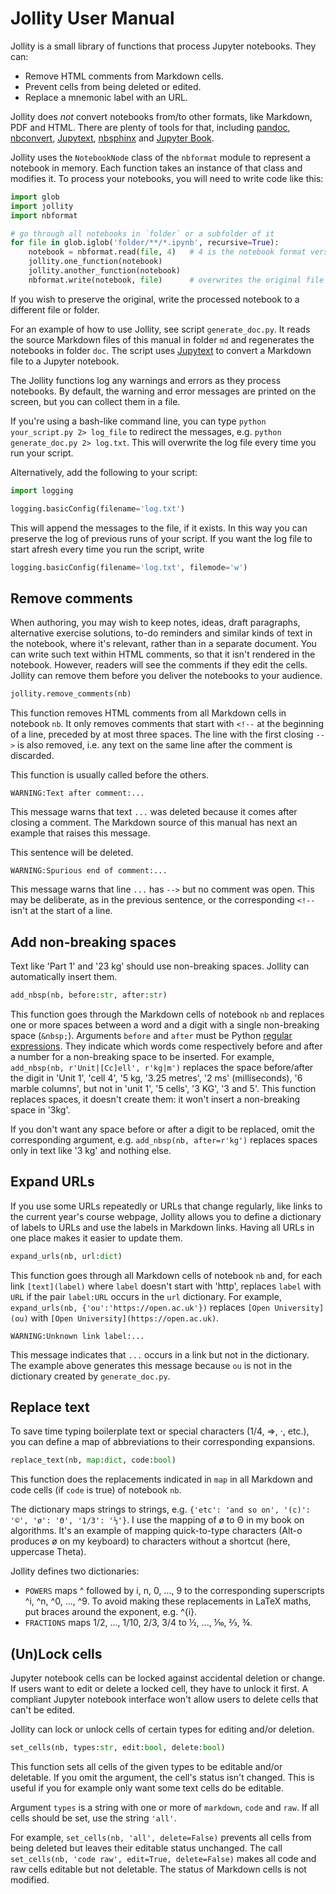 # Jollity User Manual

Jollity is a small library of functions that process Jupyter notebooks.
They can:

- Remove HTML comments from Markdown cells.
- Prevent cells from being deleted or edited.
- Replace a mnemonic label with an URL.

Jollity does _not_ convert notebooks from/to other formats,
like Markdown, PDF and HTML.
There are plenty of tools for that, including [pandoc](pandoc),
[nbconvert](nbconvert), [Jupytext](jupytext),
[nbsphinx](nbsphinx) and [Jupyter Book](jubook).

Jollity uses the `NotebookNode` class of the `nbformat` module to
represent a notebook in memory.
Each function takes an instance of that class and modifies it.
To process your notebooks, you will need to write code like this:
```py
import glob
import jollity
import nbformat

# go through all notebooks in `folder` or a subfolder of it
for file in glob.iglob('folder/**/*.ipynb', recursive=True):
    notebook = nbformat.read(file, 4)   # 4 is the notebook format version
    jollity.one_function(notebook)
    jollity.another_function(notebook)
    nbformat.write(notebook, file)      # overwrites the original file
```
If you wish to preserve the original,
write the processed notebook to a different file or folder.

<!-- To do: Explain how to process different notebooks differently -->

For an example of how to use Jollity, see script `generate_doc.py`.
It reads the source Markdown files of this manual in folder `md`
and regenerates the notebooks in folder `doc`.
The script uses [Jupytext](https://jupytext.readthedocs.io) to convert
a Markdown file to a Jupyter notebook.

The Jollity functions log any warnings and errors as they process notebooks.
By default, the warning and error messages are printed on the screen,
but you can collect them in a file.

If you're using a bash-like command line, you can type
`python your_script.py 2> log_file` to redirect the messages,
e.g. `python generate_doc.py 2> log.txt`.
This will overwrite the log file every time you run your script.

Alternatively, add the following to your script:
```py
import logging

logging.basicConfig(filename='log.txt')
```
This will append the messages to the file, if it exists.
In this way you can preserve the log of previous runs of your script.
If you want the log file to start afresh every time you run the script, write
```py
logging.basicConfig(filename='log.txt', filemode='w')
```

## Remove comments
When authoring, you may wish to keep notes, ideas, draft paragraphs,
alternative exercise solutions, to-do reminders and similar kinds of text
in the notebook, where it's relevant, rather than in a separate document.
You can write such text within HTML comments,
so that it isn't rendered in the notebook.
However, readers will see the comments if they edit the cells.
Jollity can remove them before you deliver the notebooks to your audience.
```py
jollity.remove_comments(nb)
```
This function removes HTML comments from all Markdown cells in notebook `nb`.
It only removes comments that start with `<!--`
at the beginning of a line, preceded by at most three spaces.
The line with the first closing `-->` is also removed, i.e.
any text on the same line after the comment is discarded.

This function is usually called before the others.
```
WARNING:Text after comment:...
```
This message warns that text `...` was deleted because it comes
after closing a comment. The Markdown source of this manual has
next an example that raises this message.
<!-- single-line comment -->
  <!--
  multi-line comment
  indented by two spaces
  --> This sentence will be deleted.
```
WARNING:Spurious end of comment:...
```
This message warns that line `...` has `-->` but no comment was open.
This may be deliberate, as in the previous sentence,
or the corresponding `<!--` isn't at the start of a line.

## Add non-breaking spaces
Text like 'Part 1' and '23 kg' should use non-breaking spaces.
Jollity can automatically insert them.
```py
add_nbsp(nb, before:str, after:str)
```
This function goes through the Markdown cells of notebook `nb` and
replaces one or more spaces between a word and a digit
with a single non-breaking space (`&nbsp;`).
Arguments `before` and `after` must be Python
[regular expressions](https://docs.python.org/3/library/re.html).
They indicate which words come respectively before and after a number for
a non-breaking space to be inserted. For example,
`add_nbsp(nb, r'Unit|[Cc]ell', r'kg|m')` replaces the space before/after
the digit in 'Unit 1', 'cell 4', '5 kg, '3.25 metres', '2 ms' (milliseconds),
'6 marble columns', but not in 'unit 1', '5 cells', '3 KG', '3 and 5'.
This function replaces spaces, it doesn't create them:
it won't insert a non-breaking space in '3kg'.

If you don't want any space before or after a digit to be replaced,
omit the corresponding argument, e.g. `add_nbsp(nb, after=r'kg')`
replaces spaces only in text like '3 kg' and nothing else.

## Expand URLs
If you use some URLs repeatedly or URLs that change regularly,
like links to the current year's course webpage, Jollity allows you to define
a dictionary of labels to URLs and use the labels in Markdown links.
Having all URLs in one place makes it easier to update them.
```py
expand_urls(nb, url:dict)
```
This function goes through all Markdown cells of notebook `nb` and,
for each link `[text](label)` where `label` doesn't start with 'http',
replaces `label` with `URL` if
the pair `label:URL` occurs in the `url` dictionary.
For example, `expand_urls(nb, {'ou':'https://open.ac.uk'})` replaces
`[Open University](ou)` with `[Open University](https://open.ac.uk)`.
```
WARNING:Unknown link label:...
```
This message indicates that `...` occurs in a link but not in the dictionary.
The example above generates this message because `ou` is not in the dictionary
created by `generate_doc.py`.

## Replace text
To save time typing boilerplate text or special characters (1/4, =>, ·, etc.),
you can define a map of abbreviations to their corresponding expansions.
```py
replace_text(nb, map:dict, code:bool)
```
This function does the replacements indicated in `map` in all Markdown
and code cells (if `code` is true) of notebook `nb`.

The dictionary maps strings to strings, e.g.
`{'etc': 'and so on', '(c)': '©', 'ø': 'Θ', '1/3': '⅓'}`.
I use the mapping of ø to Θ in my book on algorithms.
It's an example of mapping quick-to-type characters (Alt-o produces ø on my
keyboard) to characters without a shortcut (here, uppercase Theta).

Jollity defines two dictionaries:

- `POWERS` maps ^ followed by i, n, 0, ..., 9 to the corresponding superscripts
  ^i, ^n, ^0, ..., ^9. To avoid making these replacements in LaTeX maths,
  put braces around the exponent, e.g. ^{i}.
- `FRACTIONS` maps 1/2, ..., 1/10, 2/3, 3/4 to ½, ..., ⅒, ⅔, ¾.

## (Un)Lock cells
Jupyter notebook cells can be locked against accidental deletion or change.
If users want to edit or delete a locked cell, they have to unlock it first.
A compliant Jupyter notebook interface won't allow users to delete cells
that can't be edited.

Jollity can lock or unlock cells of certain types for editing and/or deletion.
```py
set_cells(nb, types:str, edit:bool, delete:bool)
```
This function sets all cells of the given types to be editable and/or deletable.
If you omit the argument, the cell's status isn't changed.
This is useful if you for example only want some text cells do be editable.

Argument `types` is a string with one or more of `markdown`, `code` and `raw`.
If all cells should be set, use the string `'all'`.

For example, `set_cells(nb, 'all', delete=False)` prevents all cells from being
deleted but leaves their editable status unchanged. The call
`set_cells(nb, 'code raw', edit=True, delete=False)` makes all
code and raw cells editable but not deletable.
The status of Markdown cells is not modified.
